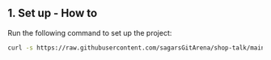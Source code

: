 ## 1. Set up - How to

Run the following command to set up the project:

```bash
curl -s https://raw.githubusercontent.com/sagarsGitArena/shop-talk/main/set-up/set-up.sh | bash
